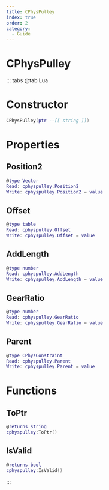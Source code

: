 ```yaml
---
title: CPhysPulley
index: true
order: 2
category:
  - Guide
---
```


# CPhysPulley

::: tabs
@tab Lua
# Constructor
```lua
CPhysPulley(ptr --[[ string ]])
```
# Properties
## Position2 
```lua
@type Vector
Read: cphyspulley.Position2
Write: cphyspulley.Position2 = value
```
## Offset 
```lua
@type table
Read: cphyspulley.Offset
Write: cphyspulley.Offset = value
```
## AddLength 
```lua
@type number
Read: cphyspulley.AddLength
Write: cphyspulley.AddLength = value
```
## GearRatio 
```lua
@type number
Read: cphyspulley.GearRatio
Write: cphyspulley.GearRatio = value
```
## Parent 
```lua
@type CPhysConstraint
Read: cphyspulley.Parent
Write: cphyspulley.Parent = value
```
# Functions
## ToPtr
```lua
@returns string
cphyspulley:ToPtr()
```
## IsValid
```lua
@returns bool
cphyspulley:IsValid()
```

:::